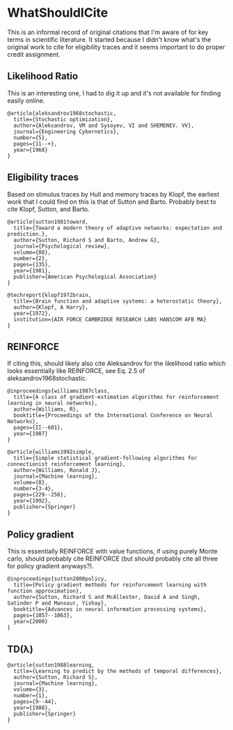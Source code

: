 # WhatShouldICite
This is an informal record of original citations that I'm aware of for key terms in scientific literature. It started because I didn't know what's the original work to cite for eligibility traces and it seems important to do proper credit assignment.

## Likelihood Ratio

This is an interesting one, I had to dig it up and it's not available for finding easily online. 

```
@article{aleksandrov1968stochastic,
  title={Stochastic optimization},
  author={Aleksandrov, VM and Sysoyev, VI and SHEMENEV. VV},
  journal={Engineering Cybernetics},
  number={5},
  pages={11--+},
  year={1968}
}

```


## Eligibility traces

Based on stimulus traces by Hull and memory traces by Klopf, the earliest work that I could find on this is that of Sutton and Barto. Probably best to cite Klopf, Sutton, and Barto.

```
@article{sutton1981toward,
  title={Toward a modern theory of adaptive networks: expectation and prediction.},
  author={Sutton, Richard S and Barto, Andrew G},
  journal={Psychological review},
  volume={88},
  number={2},
  pages={135},
  year={1981},
  publisher={American Psychological Association}
}

@techreport{klopf1972brain,
  title={Brain function and adaptive systems: a heterostatic theory},
  author={Klopf, A Harry},
  year={1972},
  institution={AIR FORCE CAMBRIDGE RESEARCH LABS HANSCOM AFB MA}
}

```

## REINFORCE

If citing this, should likely also cite Aleksandrov for the likelihood ratio which looks essentially like REINFORCE, see Eq. 2.5 of aleksandrov1968stochastic.

```
@inproceedings{williams1987class,
  title={A class of gradient-estimation algorithms for reinforcement learning in neural networks},
  author={Williams, R},
  booktitle={Proceedings of the International Conference on Neural Networks},
  pages={II--601},
  year={1987}
}

@article{williams1992simple,
  title={Simple statistical gradient-following algorithms for connectionist reinforcement learning},
  author={Williams, Ronald J},
  journal={Machine learning},
  volume={8},
  number={3-4},
  pages={229--256},
  year={1992},
  publisher={Springer}
}
```

## Policy gradient

This is essentially REINFORCE with value functions, if using purely Monte carlo, should probably cite REINFORCE (but should probably cite all three for policy gradient anyways?).
```
@inproceedings{sutton2000policy,
  title={Policy gradient methods for reinforcement learning with function approximation},
  author={Sutton, Richard S and McAllester, David A and Singh, Satinder P and Mansour, Yishay},
  booktitle={Advances in neural information processing systems},
  pages={1057--1063},
  year={2000}
}
```

## TD(λ)

```
@article{sutton1988learning,
  title={Learning to predict by the methods of temporal differences},
  author={Sutton, Richard S},
  journal={Machine learning},
  volume={3},
  number={1},
  pages={9--44},
  year={1988},
  publisher={Springer}
}
```

